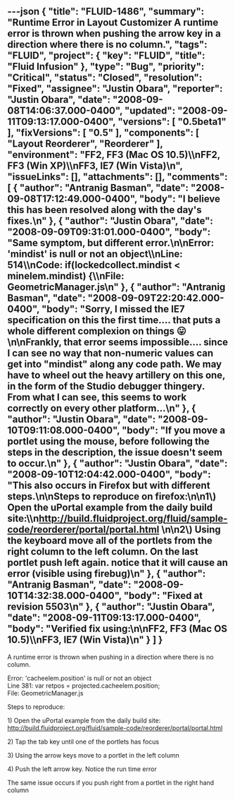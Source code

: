 ---json
{
  "title": "FLUID-1486",
  "summary": "Runtime Error in Layout Customizer A runtime error is thrown when pushing the arrow key in a direction where there is no column.",
  "tags": "FLUID",
  "project": {
    "key": "FLUID",
    "title": "Fluid Infusion"
  },
  "type": "Bug",
  "priority": "Critical",
  "status": "Closed",
  "resolution": "Fixed",
  "assignee": "Justin Obara",
  "reporter": "Justin Obara",
  "date": "2008-09-08T14:06:37.000-0400",
  "updated": "2008-09-11T09:13:17.000-0400",
  "versions": [
    "0.5beta1"
  ],
  "fixVersions": [
    "0.5"
  ],
  "components": [
    "Layout Reorderer",
    "Reorderer"
  ],
  "environment": "FF2, FF3 (Mac OS 10.5)\\\nFF2, FF3 (Win XP)\\\nFF3, IE7 (Win Vista)\n",
  "issueLinks": [],
  "attachments": [],
  "comments": [
    {
      "author": "Antranig Basman",
      "date": "2008-09-08T17:12:49.000-0400",
      "body": "I believe this has been resolved along with the day's fixes.\n"
    },
    {
      "author": "Justin Obara",
      "date": "2008-09-09T09:31:01.000-0400",
      "body": "Same symptom, but different error.\n\nError: 'mindist' is null or not an object\\\nLine: 514\\\nCode: if(lockedcollect.mindist < minelem.mindist) {\\\nFile: GeometricManager.js\n"
    },
    {
      "author": "Antranig Basman",
      "date": "2008-09-09T22:20:42.000-0400",
      "body": "Sorry, I missed the IE7 specification on this the first time.... that puts a whole different complexion on things 😛\n\nFrankly, that error seems impossible.... since I can see no way that non-numeric values can get into \"mindist\" along any code path. We may have to wheel out the heavy artillery on this one, in the form of the Studio debugger thingery. From what I can see, this seems to work correctly on every other platform...\n"
    },
    {
      "author": "Justin Obara",
      "date": "2008-09-10T09:11:08.000-0400",
      "body": "If you move a portlet using the mouse, before following the steps in the description, the issue doesn't seem to occur.\n"
    },
    {
      "author": "Justin Obara",
      "date": "2008-09-10T12:04:42.000-0400",
      "body": "This also occurs in Firefox but with different steps.\n\nSteps to reproduce on firefox:\n\n1\\) Open the uPortal example from the daily build site:\\\n<http://build.fluidproject.org/fluid/sample-code/reorderer/portal/portal.html>&#x20;\n\n2\\) Using the keyboard move all of the portlets from the right column to the left column. On the last portlet push left again. notice that it will cause an error (visible using firebug)\n"
    },
    {
      "author": "Antranig Basman",
      "date": "2008-09-10T14:32:38.000-0400",
      "body": "Fixed at revision 5503\n"
    },
    {
      "author": "Justin Obara",
      "date": "2008-09-11T09:13:17.000-0400",
      "body": "Verified fix using:\n\nFF2, FF3 (Mac OS 10.5)\\\nFF3, IE7 (Win Vista)\n"
    }
  ]
}
---
A runtime error is thrown when pushing in a direction where there is no column.

Error: 'cacheelem.position' is null or not an object\
Line 381: var retpos = projected.cacheelem.position;\
File: GeometricManager.js

Steps to reproduce:

1\) Open the uPortal example from the daily build site:\
<http://build.fluidproject.org/fluid/sample-code/reorderer/portal/portal.html>

2\) Tap the tab key until one of the portlets has focus

3\) Using the arrow keys move to a portlet in the left column

4\) Push the left arrow key. Notice the run time error

The same issue occurs if you push right from a portlet in the right hand column

        